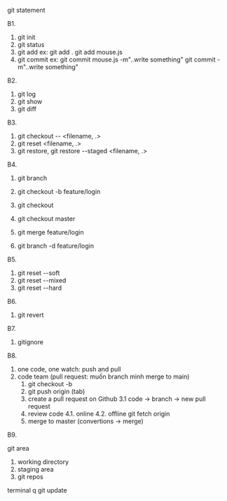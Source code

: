 git statement

B1. 
1. git init
2. git status
3. git add 
	ex: 
		git add .
		git add mouse.js
4. git commit
	ex: 
		git commit mouse.js -m"..write something"
		git commit -m"..write something"

B2.
1. git log
2. git show <id>
3. git diff

B3.
1. git checkout -- <filename, .>
2. git reset <filename, .>
3. git restore, git restore --staged <filename, .>

B4. 
1. git branch
2. git checkout -b feature/login
3. git checkout

1. git checkout master
2. git merge feature/login
3. git branch -d feature/login

B5.
1. git reset --soft <to-commit>
2. git reset --mixed <to-commit>
3. git reset --hard <to-commit>

B6.
1. git revert <commit>

B7. 
1. gitignore

B8.
1. one code, one watch: push and pull
2. code team (pull request: muốn branch mình merge to main)
	1.	git checkout -b <branch>
	2.	git push origin <branch> (tab)
	3.	create a pull request on Github
		3.1 code -> branch -> new pull request
	4.	review code
		4.1. online
		4.2. offline git fetch origin <branch>
	5.	merge to master (convertions -> merge)

B9.


git area 

1. working directory
2. staging area
3. git repos


terminal
q
git update
